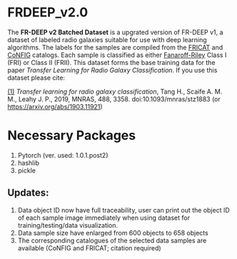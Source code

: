 # FRDEEP_v2.0

The **FR-DEEP v2 Batched Dataset** is a upgrated version of FR-DEEP v1, a dataset of labeled radio galaxies suitable for use with deep learning algorithms.  The labels for the samples are compiled from the [FRICAT](https://arxiv.org/abs/1610.09376) and [CoNFIG](https://academic.oup.com/mnras/article/390/2/819/1032320) catalogs. Each sample is classified as either [Fanaroff-Riley](https://en.wikipedia.org/wiki/Fanaroff%E2%80%93Riley_classification) Class I (FRI) or Class II (FRII). This dataset forms the base training data for the paper *Transfer Learning for Radio Galaxy Classification*. If you use this dataset please cite:

[(1)](#paper) *Transfer learning for radio galaxy classification*, Tang H., Scaife A. M. M., Leahy J. P., 2019, MNRAS, 488, 3358. doi:10.1093/mnras/stz1883 (or https://arxiv.org/abs/1903.11921)  

# Necessary Packages 

1. Pytorch (ver. used: 1.0.1.post2)
2. hashlib
3. pickle

## Updates:

1. Data object ID now have full traceability, user can print out the object ID of each sample image immediately when using dataset for training/testing/data visualization.
2. Data sample size have enlarged from 600 objects to 658 objects
3. The corresponding catalogues of the selected data samples are available (CoNFIG and FRICAT; citation required)
 
